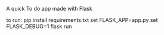 A quick To do app made with Flask

to run:
pip install requirements.txt
set FLASK_APP=app.py
set FLASK_DEBUG=1
flask run
